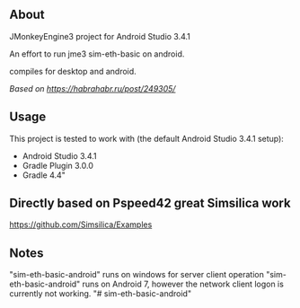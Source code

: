 ## About

JMonkeyEngine3 project for Android Studio 3.4.1

An effort to run jme3 sim-eth-basic on android.

compiles for desktop and android.

*Based on https://habrahabr.ru/post/249305/*

## Usage

This project is tested to work with (the default Android Studio 3.4.1 setup):
 - Android Studio 3.4.1
 - Gradle Plugin 3.0.0
 - Gradle 4.4"
 

## Directly based on Pspeed42 great Simsilica work
 
 https://github.com/Simsilica/Examples
 
## Notes
"sim-eth-basic-android" runs on windows for server client operation
"sim-eth-basic-android" runs on Android 7, however the network client logon is currently not working.
 "# sim-eth-basic-android" 
